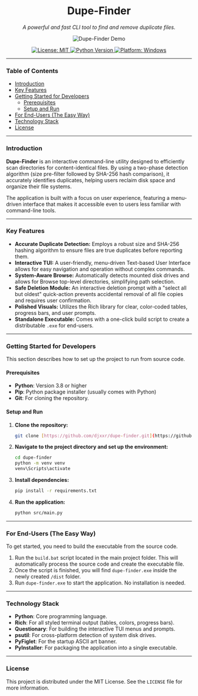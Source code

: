 <div align="center">

<h1 align="center">Dupe-Finder</h1>

<p align="center">
  <em>A powerful and fast CLI tool to find and remove duplicate files.</em>
</p>

<p align="center">
  <img src="https://github.com/djxxr/dupe-finder/raw/main/demo.gif" alt="Dupe-Finder Demo">
</p>

<p align="center">
    <a href="https://github.com/djxxr/dupe-finder/blob/main/LICENSE">
        <img src="https://img.shields.io/badge/License-MIT-yellow.svg" alt="License: MIT">
    </a>
    <a href="#">
        <img src="https://img.shields.io/badge/python-3.8+-blue.svg" alt="Python Version">
    </a>
     <a href="#">
        <img src="https://img.shields.io/badge/platform-windows-blue.svg" alt="Platform: Windows">
    </a>
</p>

</div>

---

### **Table of Contents**

- [Introduction](#introduction)
- [Key Features](#key-features)
- [Getting Started for Developers](#getting-started-for-developers)
  - [Prerequisites](#prerequisites)
  - [Setup and Run](#setup-and-run)
- [For End-Users (The Easy Way)](#for-end-users-the-easy-way)
- [Technology Stack](#technology-stack)
- [License](#license)

---

### **Introduction**

**Dupe-Finder** is an interactive command-line utility designed to efficiently scan directories for content-identical files. By using a two-phase detection algorithm (size pre-filter followed by SHA-256 hash comparison), it accurately identifies duplicates, helping users reclaim disk space and organize their file systems.

The application is built with a focus on user experience, featuring a menu-driven interface that makes it accessible even to users less familiar with command-line tools.

---

### **Key Features**

- **Accurate Duplicate Detection:** Employs a robust size and SHA-256 hashing algorithm to ensure files are true duplicates before reporting them.
- **Interactive TUI:** A user-friendly, menu-driven Text-based User Interface allows for easy navigation and operation without complex commands.
- **System-Aware Browse:** Automatically detects mounted disk drives and allows for Browse top-level directories, simplifying path selection.
- **Safe Deletion Module:** An interactive deletion prompt with a "select all but oldest" quick-action prevents accidental removal of all file copies and requires user confirmation.
- **Polished Visuals:** Utilizes the Rich library for clear, color-coded tables, progress bars, and user prompts.
- **Standalone Executable:** Comes with a one-click build script to create a distributable `.exe` for end-users.

---

### **Getting Started for Developers**

This section describes how to set up the project to run from source code.

#### **Prerequisites**

- **Python**: Version 3.8 or higher
- **Pip**: Python package installer (usually comes with Python)
- **Git**: For cloning the repository.

#### **Setup and Run**

1.  **Clone the repository:**
    ```bash
    git clone [https://github.com/djxxr/dupe-finder.git](https://github.com/djxxr/dupe-finder.git)
    ```
2.  **Navigate to the project directory and set up the environment:**
    ```bash
    cd dupe-finder
    python -m venv venv
    venv\Scripts\activate
    ```
3.  **Install dependencies:**
    ```bash
    pip install -r requirements.txt
    ```
4.  **Run the application:**
    ```bash
    python src/main.py
    ```

---

### **For End-Users (The Easy Way)**

To get started, you need to build the executable from the source code.

1.  Run the `build.bat` script located in the main project folder. This will automatically process the source code and create the executable file.
2.  Once the script is finished, you will find `dupe-finder.exe` inside the newly created `/dist` folder.
3.  Run `dupe-finder.exe` to start the application. No installation is needed.

---

### **Technology Stack**

- **Python**: Core programming language.
- **Rich**: For all styled terminal output (tables, colors, progress bars).
- **Questionary**: For building the interactive TUI menus and prompts.
- **psutil**: For cross-platform detection of system disk drives.
- **PyFiglet**: For the startup ASCII art banner.
- **PyInstaller**: For packaging the application into a single executable.

---

### **License**

This project is distributed under the MIT License. See the `LICENSE` file for more information.